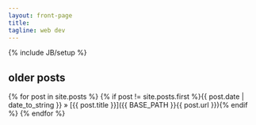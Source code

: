 ```yaml
---
layout: front-page
title: 
tagline: web dev
---
```

{% include JB/setup %}

## older posts
{% for post in site.posts %}
{% if post != site.posts.first %}{{ post.date | date_to_string }} &raquo; [{{ post.title }}]({{ BASE_PATH }}{{ post.url }}){% endif %}
{% endfor %}